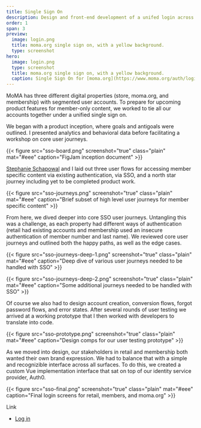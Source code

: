```yaml
---
title: Single Sign On
description: Design and front-end development of a unifed login across all of MoMA’s digital properties
order: 1
span: 3
preview: 
  image: login.png
  title: moma.org single sign on, with a yellow background.
  type: screenshot
hero: 
  image: login.png
  type: screenshot
  title: moma.org single sign on, with a yellow background.
  caption: Single Sign On for [moma.org](https://www.moma.org/auth/login)
---
```


MoMA has three different digital properties (store, moma.org, and membership) with segmented user accounts. To prepare for upcoming product features for member-only content, we worked to tie all our accounts together under a unified single sign on.

We began with a product inception, where goals and antigoals were outlined. I presented analytics and behavioral data before facilitating a workshop on core user journeys.

{{< figure src="sso-board.png" screenshot="true" class="plain" mat="#eee" caption="FigJam inception document" >}}

[Stephanie Schapowal](https://stephanieschapowal.com/) and I laid out three user flows for accessing member specific content via existing authentication, via SSO, and a north star journey including yet to be completed product work.

{{< figure src="sso-journeys.png" screenshot="true" class="plain" mat="#eee" caption="Brief subset of high level user journeys for member specific content" >}}

From here, we dived deeper into core SSO user journeys. Untangling this was a challenge, as each property had different ways of authentication (retail had existing accounts and membership used an insecure authentication of member number and last name). We reviewed core user journeys and outlined both the happy paths, as well as the edge cases.

{{< figure src="sso-journeys-deep-1.png" screenshot="true" class="plain" mat="#eee" caption="Deep dive of various user journeys needed to be handled with SSO" >}}

{{< figure src="sso-journeys-deep-2.png" screenshot="true" class="plain" mat="#eee" caption="Some additional journeys needed to be handled with SSO" >}}


Of course we also had to design account creation, conversion flows, forgot password flows, and error states. After several rounds of user testing we arrived at a working prototype that I then worked with developers to translate into code.

{{< figure src="sso-prototype.png" screenshot="true" class="plain" mat="#eee" caption="Design comps for our user testing prototype" >}}

As we moved into design, our stakeholders in retail and membership both wanted their own brand expression. We had to balance that with a simple and recognizible interface across all surfaces. To do this, we created a custom Vue implementation interface that sat on top of our identity service provider, Auth0.

{{< figure src="sso-final.png" screenshot="true" class="plain" mat="#eee" caption="Final login screens for retail, members, and moma.org" >}}

Link

- [Log in](https://www.moma.org/auth/login)
